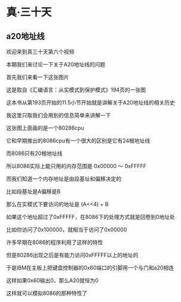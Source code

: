 # 真·三十天
## a20地址线

欢迎来到真三十天第六个视频

本期我们来讨论一下关于A20地址线的问题

首先我们来看一下这张图片

这是取自《汇编语言：从实模式到保护模式》194页的一张图

这本书从第193页开始的11.5小节开始就是讲解关于A20地址线的相关历史

我这里只取我们会用到的信息简单来讲解一下

这张图上面画的是一个80286cpu

它和早期推出的8086cpu有一个很大的区别是它有24根地址线

而8086只有20根地址线

所以8086实际上能只用的内存范围是 0x00000 ～ 0xFFFFF

而我们知道一个内存地址是由段基址和偏移决定的

比如段基址是A偏移是B

那么在实模式下要访问的地址是 (A<<4) + B

如果这个地址超过了0xFFFFF，在8086下的处理方式就是回卷到0地址处

比如你访问了0x100000，就相当于访问了0x00000

许多早期在8086的程序利用了这样的特性

但是80286出现之后是有能力访问0xFFFFF以上的地址的

于是IBM在主板上把键盘控制器的0x60端口的引脚用一个与门和a20相连

这样如果0x60输出0，那么A20就恒为0

这样就可以模拟8086的那种特性了
